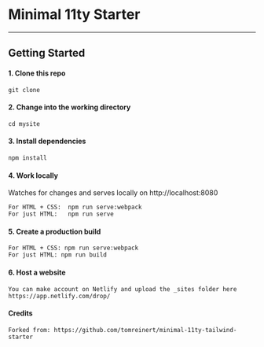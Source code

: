 # Minimal 11ty Starter
 

---

## Getting Started


#### 1. Clone this repo
```
git clone 
```
#### 2. Change into the working directory

```
cd mysite
```

#### 3. Install dependencies

```
npm install
```

#### 4. Work locally
Watches for changes and serves locally on http://localhost:8080
```
For HTML + CSS:  npm run serve:webpack  
For just HTML:   npm run serve
```

#### 5. Create a production build

```
For HTML + CSS: npm run serve:webpack   
For just HTML: npm run build  
```

#### 6. Host a website
```
You can make account on Netlify and upload the _sites folder here
https://app.netlify.com/drop/
```



#### Credits 
```
Forked from: https://github.com/tomreinert/minimal-11ty-tailwind-starter
```
